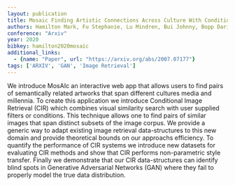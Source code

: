 ```yaml
---
layout: publication
title: Mosaic Finding Artistic Connections Across Culture With Conditional Image Retrieval
authors: Hamilton Mark, Fu Stephanie, Lu Mindren, Bui Johnny, Bopp Darius, Chen Zhenbang, Tran Felix, Wang Margaret, Rogers Marina, Zhang Lei, Hoder Chris, Freeman William T.
conference: "Arxiv"
year: 2020
bibkey: hamilton2020mosaic
additional_links:
  - {name: "Paper", url: "https://arxiv.org/abs/2007.07177"}
tags: ['ARXIV', 'GAN', 'Image Retrieval']
---
```

We introduce MosAIc an interactive web app that allows users to find pairs of semantically related artworks that span different cultures media and millennia. To create this application we introduce Conditional Image Retrieval (CIR) which combines visual similarity search with user supplied filters or conditions. This technique allows one to find pairs of similar images that span distinct subsets of the image corpus. We provide a generic way to adapt existing image retrieval data-structures to this new domain and provide theoretical bounds on our approachs efficiency. To quantify the performance of CIR systems we introduce new datasets for evaluating CIR methods and show that CIR performs non-parametric style transfer. Finally we demonstrate that our CIR data-structures can identify blind spots in Generative Adversarial Networks (GAN) where they fail to properly model the true data distribution.
